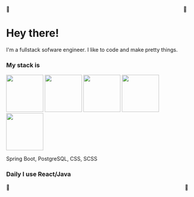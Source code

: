 🎀&nbsp; &nbsp; &nbsp; &nbsp; &nbsp; &nbsp; &nbsp; &nbsp; &nbsp; &nbsp; &nbsp; &nbsp; &nbsp; &nbsp; &nbsp;&nbsp; &nbsp; &nbsp; &nbsp; &nbsp; &nbsp; &nbsp; &nbsp; &nbsp; &nbsp; &nbsp; &nbsp; &nbsp; &nbsp; &nbsp; &nbsp; &nbsp; &nbsp; &nbsp; &nbsp; &nbsp; &nbsp; &nbsp; &nbsp; &nbsp; &nbsp; &nbsp; &nbsp; &nbsp; &nbsp; &nbsp; &nbsp; &nbsp; &nbsp; &nbsp; &nbsp; &nbsp; &nbsp; &nbsp; &nbsp;  &nbsp; &nbsp; &nbsp; &nbsp; &nbsp; 🎀
### <h1>Hey there! </h1>
I'm a fullstack sofware engineer. I like to code and make pretty things.
<h3>My stack is</h3>
<img src="https://github.com/albajarazeth/albajarazeth/assets/98627735/3f9dfa65-3977-4d4f-9274-b7cad199dfc1" width="100" height="100" class="rounded-image">
<img src="https://github.com/albajarazeth/albajarazeth/assets/98627735/147d4604-81e5-46e6-9d10-df77542a41d0" width="100" height="100" class="rounded-image">
<img src="https://github.com/albajarazeth/albajarazeth/assets/98627735/a7079034-c439-463c-a3bf-83675fa1cad4" width="100" height="100" class="rounded-image">
<img src="https://github.com/albajarazeth/albajarazeth/assets/98627735/07aa38e8-b4e8-4667-8870-be4afa4f89a0" width="100" height="100" class="rounded-image">
<img src="https://github.com/albajarazeth/albajarazeth/assets/98627735/16bd5066-30f7-4b9d-8272-5e0ae14bb628" width="100" height="100" class="rounded-image">

Spring Boot, PostgreSQL, CSS, SCSS 
<h3>Daily I use React/Java</h3>


🎀 &nbsp; &nbsp; &nbsp; &nbsp; &nbsp; &nbsp; &nbsp; &nbsp; &nbsp; &nbsp; &nbsp; &nbsp; &nbsp; &nbsp; &nbsp;&nbsp; &nbsp; &nbsp; &nbsp; &nbsp; &nbsp; &nbsp; &nbsp; &nbsp; &nbsp; &nbsp; &nbsp; &nbsp; &nbsp; &nbsp; &nbsp; &nbsp; &nbsp; &nbsp; &nbsp; &nbsp; &nbsp; &nbsp; &nbsp; &nbsp; &nbsp; &nbsp; &nbsp; &nbsp; &nbsp; &nbsp; &nbsp; &nbsp; &nbsp; &nbsp; &nbsp; &nbsp; &nbsp; &nbsp; &nbsp;  &nbsp; &nbsp; &nbsp; &nbsp; &nbsp; 🎀

